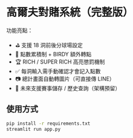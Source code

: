 # 高爾夫對賭系統（完整版）

功能亮點：
- ⛳ 支援 18 洞前後分球場設定
- 🔄 點數累積制 + BIRDY 額外轉點
- 🏆 RICH / SUPER RICH 高亮懲罰機制
- ✅ 每洞輸入需手動確認才會記入點數
- 📷 總計畫面自動轉圖片（可直接傳 LINE）
- 💾 未來支援賽事儲存 / 歷史查詢（架構預留）

## 使用方式
```bash
pip install -r requirements.txt
streamlit run app.py
```
